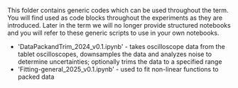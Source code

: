 This folder contains generic codes which can be used throughout the term. You will find used as code blocks throughout the experiments as they are introduced. Later in the term we will no longer provide structured notebooks and you will refer to these generic scripts to use in your own notebooks.

* 'DataPackandTrim_2024_v0.1.ipynb' - takes oscilloscope data from the tablet oscilloscopes, downsamples the data and analyzes noise to determine uncertainties; optionally trims the data to a specified range
* 'Fitting-general_2025_v0.1.ipynb' - used to fit non-linear functions to packed data
